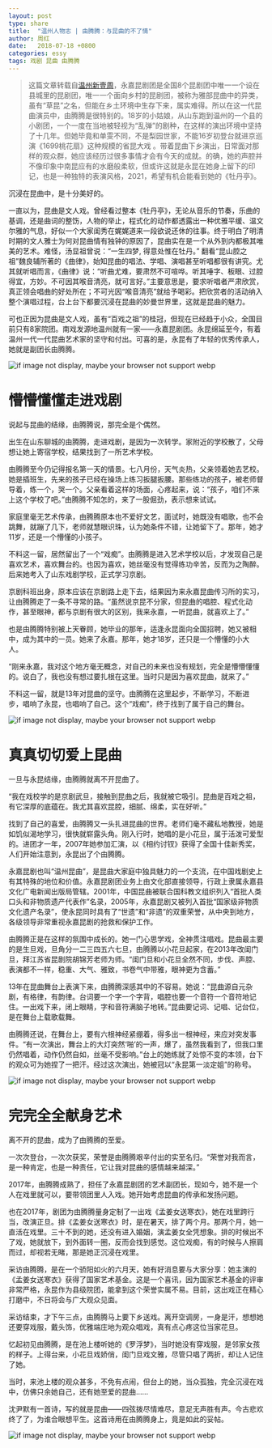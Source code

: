 ```yaml
---
layout: post
type: share
title:  "温州人物志 | 由腾腾：与昆曲的不了情"
author: 周红
date:   2018-07-18 +0800
categories: essy
tags: 戏剧 昆曲 由腾腾
---
```


> 这篇文章转载自[温州新壹周](https://mp.weixin.qq.com/s/ebaR-W3PGcE51VUVXfe48g)，永嘉昆剧团是全国8个昆剧团中唯一一个设在县城里的昆剧团，唯一一个面向乡村的昆剧团，被称为雅部昆曲中的异类，虽有“草昆”之名，但能在乡土环境中生存下来，属实难得。所以在这一代昆曲演员中，由腾腾是很特别的。18岁的小姑娘，从山东跑到温州的一个县的小剧团，一个一度在当地被轻视为“乱弹”的剧种，在这样的演出环境中坚持了十几年。但她毕竟和单雯不同，不是梨园世家，不能16岁初登台就进京巡演《1699桃花扇》这种规模的省昆大戏 。带着昆曲下乡演出，日常面对那样的观众群，她应该经历过很多事情才会有今天的成就。的确，她的声腔并不像印象中南昆应有的水磨般柔软，但或许这就是永昆在她身上留下的印记，也是一种独特的表演风格，2021，希望有机会能看到她的《牡丹亭》。

沉浸在昆曲中，是十分美好的。

一直以为，昆曲是文人戏。曾经看过整本《牡丹亭》，无论从音乐的节奏，乐曲的基调，还是曲词的整饬，人物的举止，程式化的动作都透露出一种优雅平缓、温文尔雅的气息，好似一个大家闺秀在娓娓道来一段欲说还休的往事。终于明白了明清时期的文人雅士为何对昆曲情有独钟的原因了，昆曲实在是一个从外到内都极其唯美的艺术。难怪，汤显祖曾说：“一生四梦, 得意处惟在牡丹。”
翻看“昆山腔之祖”魏良辅所著的《曲律》，始知昆曲的唱法、学唱、演唱甚至听唱都很有讲究。尤其就听唱而言，《曲律》说：“听曲尤难，要肃然不可喧哗。听其唾字、板眼、过腔得宜，方妙。不可因其喉音清亮，就可言好。”主要意思是，要求听唱者严肃欣赏，真正领会唱曲的好处所在；不可光因“喉音清亮”就给予喝彩。把欣赏者的活动纳入整个演唱过程，台上台下都要沉浸在昆曲的妙曼世界里，这就是昆曲的魅力。

可也正因为昆曲是文人戏，虽有“百戏之祖”的桂冠，但现在已经趋于小众，全国目前只有8家院团。南戏发源地温州就有一家——永嘉昆剧团。永昆绵延至今，有着温州一代一代昆曲艺术家的坚守和付出。可喜的是，永昆有了年轻的优秀传承人，她就是副团长由腾腾。

<div class="mdc-card media-container">
    <img src="https://apqx.oss-cn-hangzhou.aliyuncs.com/blog/pic/youtengteng_01.webp" alt="if image not display, maybe your browser not support webp">
</div>

# 懵懵懂懂走进戏剧

说起与昆曲的结缘，由腾腾说，那完全是个偶然。

出生在山东聊城的由腾腾，走进戏剧，是因为一次转学。家附近的学校散了，父母想让她上寄宿学校，结果找到了一所艺术学校。

由腾腾至今仍记得报名第一天的情景。七八月份，天气炎热，父亲领着她去艺校。她是插班生，先来的孩子已经在操场上练习扳腿扳腰。那些练功的孩子，被老师督导着，练一个，哭一个。父亲看着这样的场面，心疼起来，说：“孩子，咱们不来上这个学校了吧。”由腾腾不知怎的，来了一股倔劲，表示想来试试。

家庭里毫无艺术传承，由腾腾原本也不爱好文艺，面试时，她既没有唱歌，也不会跳舞，就蹦了几下，老师就慧眼识珠，认为她条件不错，让她留下了。那年，她才11岁，还是一个懵懂的小孩子。

不料这一留，居然留出了一个“戏痴”。由腾腾是进入艺术学校以后，才发现自己是喜欢艺术，喜欢舞台的。也因为喜欢，她丝毫没有觉得练功辛苦，反而为之陶醉。后来她考入了山东戏剧学校，正式学习京剧。

京剧科班出身，原本应该在京剧路上走下去，结果因为来永嘉昆曲传习所的实习，让由腾腾走了一条不寻常的路。“虽然说京昆不分家，但昆曲的唱腔、程式化动作，甚至眼神，都与京剧有很大的区别，我来永嘉，一听昆曲，就喜欢上了。”

也是由腾腾特别被上天眷顾，她毕业的那年，适逢永昆面向全国招聘，她又被相中，成为其中的一员。她来了永嘉。那年，她才18岁，还只是一个懵懂的小大人。

“刚来永嘉，我对这个地方毫无概念，对自己的未来也没有规划，完全是懵懵懂懂的。说白了，我也没有想过要扎根在这里。当时只是因为喜欢昆曲，就来了。”

不料这一留，就是13年对昆曲的坚守。由腾腾在这里起步，不断学习，不断进步，唱响了永昆，也唱响了自己。这个“戏痴”，终于找到了属于自己的舞台。

<div class="mdc-card media-container">
    <img src="https://apqx.oss-cn-hangzhou.aliyuncs.com/blog/pic/youtengteng_02.webp" alt="if image not display, maybe your browser not support webp">
</div>

# 真真切切爱上昆曲

一旦与永昆结缘，由腾腾就离不开昆曲了。

“我在戏校学的是京剧武旦，接触到昆曲之后，我就被它吸引。昆曲是百戏之祖，有它深厚的底蕴在。我尤其喜欢昆腔，细腻、绵柔，实在好听。”

找到了自己的喜爱，由腾腾又一头扎进昆曲的世界。老师们毫不藏私地教授，她是如饥似渴地学习，很快就崭露头角。刚入行时，她唱的是小花旦，属于活泼可爱型的。进团才一年，2007年她参加汇演，以《相约讨钗》获得了全国十佳新秀奖，人们开始注意到，永昆出了个由腾腾。

永嘉昆剧也叫“温州昆曲”，是昆曲大家庭中独具魅力的一个支流，在中国戏剧史上有其特殊的地位和价值。永嘉昆剧团业务上由文化部直接领导，行政上隶属永嘉县文化广电新闻出版局管辖。2001年，中国昆曲被联合国科教文组织列入“首批人类口头和非物质遗产代表作”名录，2005年，永嘉昆剧又被列入首批“国家级非物质文化遗产名录”，使永昆同时具有了“世遗”和“非遗”的双重荣誉，从中央到地方，各级领导非常重视永嘉昆剧的抢救和保护工作。

由腾腾正是在这样的氛围中成长的。她一门心思学戏，全神贯注唱戏。昆曲最主要的是生旦戏，旦角分一二三四五六七旦，由腾腾以小花旦起家，在2013年改闺门旦，拜江苏省昆剧院胡锦芳老师为师。“闺门旦和小花旦全然不同，步伐、声腔、表演都不一样，稳重、大气、雅致，书卷气中带雅，眼神更为含蓄。”

13年在昆曲舞台上表演下来，由腾腾深感其中的不容易。她说：“昆曲源自元杂剧，有格律，有韵律。台词要一个字一个字背，唱腔也要一个音符一个音符地记住。一出戏下来，闭上眼睛，字和音符满脑子地转。”昆曲要记词、记唱、记台位，是在舞台上载歌载舞。

由腾腾还说，在舞台上，要有六根神经紧绷着，得多出一根神经，来应对突发事件。“有一次演出，舞台上的大灯突然‘啪’的一声，爆了，虽然我看到了，但我口里仍然唱着，动作仍然自如，丝毫不受影响。”台上的她练就了处惊不变的本领，台下的观众可为她捏了一把汗。经过这次演出，她被冠以“永昆第一淡定姐”的称号。

<div class="mdc-card media-container">
    <img src="https://apqx.oss-cn-hangzhou.aliyuncs.com/blog/pic/youtengteng_03.webp" alt="if image not display, maybe your browser not support webp">
</div>

# 完完全全献身艺术

离不开的昆曲，成为了由腾腾的至爱。

一次次登台，一次次获奖，荣誉是由腾腾艰辛付出的实至名归。“荣誉对我而言，是一种肯定，也是一种责任，它让我对昆曲的感情越来越深。”

2017年，由腾腾成熟了，担任了永嘉昆剧团的艺术副团长，现如今，她不是一个人在戏里就可以，要带领团里人入戏。她开始考虑昆曲的传承和发扬问题。

也在2017年，剧团为由腾腾量身定制了一出戏《孟姜女送寒衣》，她在戏里跨行当，改演正旦。排《孟姜女送寒衣》时，是在暑天，排了两个月。那两个月，她一直活在戏里。三十不到的她，还没有进入婚姻，演孟姜女全凭想象。排的时候出不了戏，她就放下，到外面转一圈，反而会找到感觉。这位戏痴，有的时候与人擦肩而过，却视若无睹，那是她正沉浸在戏里。

采访由腾腾，是在一个骄阳如火的六月天，她有好消息要与大家分享：她主演的《孟姜女送寒衣》获得了国家艺术基金。这是一个喜讯，因为国家艺术基金的评审非常严格，永昆作为县级院团，能拿到这个荣誉实属不易。目前，这出戏正在精心打磨中，不日将会与广大观众见面。

采访结束，才下午三点，由腾腾马上要下乡送戏。离开空调房，一身是汗，想想她还要穿戏服，戴头饰，优雅端庄地为观众唱戏，真有点心疼这位当家花旦。

忆起初见由腾腾，是在池上楼听她的《罗浮梦》，当时她没有穿戏服，是邻家女孩的样子。上得台来，小花旦戏娇俏，闺门旦戏文雅，尽管只唱了两折，却让人记住了她。

当时，来池上楼的观众甚多，不免有点闹，但台上的她，当众孤独，完全沉浸在戏中，仿佛只余她自己，还有她至爱的昆曲……

沈尹默有一首诗，写的就是昆曲——四弦拨尽情难尽，意足无声胜有声。今古悲欢终了了，为谁合眼想平生。这首诗用在由腾腾身上，竟是如此的妥帖。

<div class="mdc-card media-container">
    <img src="https://apqx.oss-cn-hangzhou.aliyuncs.com/blog/pic/youtengteng_04.webp" alt="if image not display, maybe your browser not support webp">
</div>